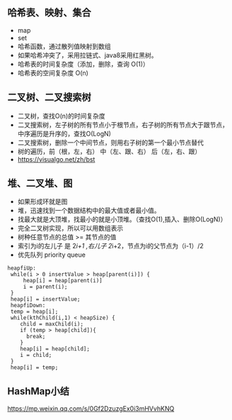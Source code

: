 ## 哈希表、映射、集合
  * map
  * set
  * 哈希函数，通过散列值映射到数组
  * 如果哈希冲突了，采用拉链式、java8采用红黑树。
  * 哈希表的时间复杂度（添加，删除，查询 O(1)）
  * 哈希表的空间复杂度 O(n)
## 二叉树、二叉搜索树
  * 二叉树，查找O(n)的时间复杂度
  * 二叉搜索树，左子树的所有节点小于根节点，右子树的所有节点大于跟节点，中序遍历是升序的，查找O(LogN)
  * 二叉搜索树，删除一个中间节点，则用右子树的第一个最小节点替代
  * 树的遍历，前（根，左，右） 中（左、跟、右） 后（左，右、跟）
  * https://visualgo.net/zh/bst
## 堆、二叉堆、图
  * 如果形成环就是图
  * 堆，迅速找到一个数据结构中的最大值或者最小值。
  * 找最大就是大顶堆，找最小的就是小顶堆。（查找O(1),插入、删除O(LogN)）
  * 完全二叉树实现，所以可以用数组表示
  * 树种任意节点的总值 >= 其节点的值
  * 索引为i的左儿子 是 2*i+1 ,右儿子 2*i+2，节点为i的父节点为（i-1）/2
  * 优先队列 priority queue
  ```
  heapfiUp:
   while(i > 0 insertValue > heap[parent(i)]) {
       heap[i] = heap[parent(i)]
       i = parent(i);
   }
   heap[i] = insertValue;
   heapfiDown:
   temp = heap[i];
   while(kthChild(i,1) < heapSize) {
      child = maxChild(i);
      if (temp > heap[child]){
        break;
      }
      heap[i] = heap[child];
      i = child;
   }
   heap[i] = temp;
  ```
## HashMap小结
https://mp.weixin.qq.com/s/0Gf2DzuzgEx0i3mHVvhKNQ
